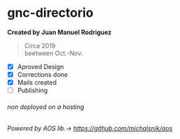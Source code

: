 # gnc-directorio

**Created by Juan Manuel Rodriguez**<br>
> Circa 2019<br>
beetween Oct.-Nov. <br>

- [x] Aproved Design
- [x] Corrections done
- [x] Mails created
- [ ] Publishing

###### non deployed on a hosting ######

###### Powered by AOS lib.-> https://github.com/michalsnik/aos ######
